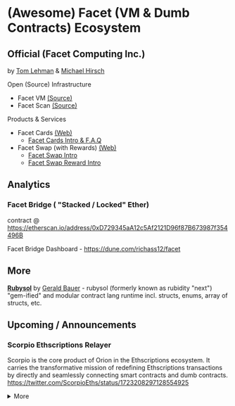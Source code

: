 # (Awesome)  Facet (VM & Dumb Contracts) Ecosystem  




## Official (Facet Computing Inc.)

by [Tom Lehman](https://github.com/RogerPodacter) &  [Michael Hirsch](https://github.com/mikeahirsch)


Open (Source) Infrastructure

- Facet VM  [(Source)](https://github.com/0xFacet/facet-vm)
- Facet Scan [(Source)](https://github.com/0xFacet/facetscan)


Products & Services

- Facet Cards  [(Web)](https://facet.cards)
  - [Facet Cards Intro & F.A.Q](FACETCARDS.md)
- Facet Swap  (with Rewards) [(Web)](https://facetswap.com)
  - [Facet Swap Intro](FACETSWAP.md)
  - [Facet Swap Reward Intro](FACETREWARDS.md)


## Analytics

### Facet Bridge ( "Stacked / Locked" Ether)

contract @ <https://etherscan.io/address/0xD729345aA12c5Af2121D96f87B673987f354496B>

Facet Bridge Dashboard - <https://dune.com/richass12/facet>






## More


[**Rubysol**](/rubysol)   by [Gerald Bauer](https://github.com/geraldb)  - rubysol (formerly known as rubidity "next") "gem-ified" and modular contract lang runtime incl. structs, enums, array of structs, etc.




## Upcoming / Announcements


### Scorpio Ethscriptions Relayer

Scorpio is the core product of Orion in the Ethscriptions ecosystem. It carries the transformative mission of redefining Ethscriptions transactions by directly and seamlessly connecting smart contracts and dumb contracts. <https://twitter.com/ScorpioEths/status/1723208297128554925>


<details>
<summary markdown="1">More</summary>

The purpose of Facet VM (formerly ESC VM) is to enhance 
the programmability and scalability of the Ethscriptions protocol by enabling it to act as a general-purpose computing engine.

Scorpio Ethscriptions Relayer passes messages between Ethereum smart contracts and dumb contracts. In this scheme, users sign messages (not transactions) containing information about a transaction they would like to execute.

On the contrary, Layer 2 takes a different approach. In Layer 2, states are managed within the context of the blockchain, which makes validation easier. However, the validation in Layer 2 is conditional.

The logic is that if it is known that X number of transactions are included in a certain block and their order is Y, then it can be inferred that the state of the blockchain should become Z.

While Facet Virtual Machine differs from Layer 2 (second-layer scaling) solutions, it plays a crucial role in the Ethereum ecosystem.

But the problem is that within the Layer 2 system, there is no way to verify whether X and Y are correct.

Relayers are then responsible for signing valid Ethereum transactions with this information and sending them to Dumb Contracts.

</details>


